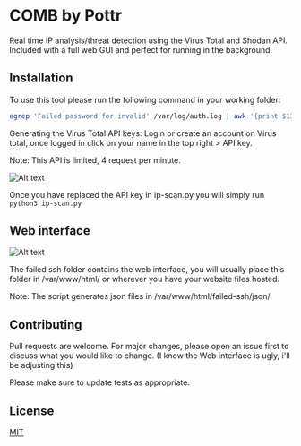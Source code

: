 # COMB by Pottr
Real time IP analysis/threat detection using the Virus Total and Shodan API. Included with a full web GUI and perfect for running in the background. 

## Installation


To use this tool please run the following command in your working folder:
 ```bash 
egrep 'Failed password for invalid' /var/log/auth.log | awk '{print $13}' 
```
Generating the Virus Total API keys: 
Login or create an account on Virus total, once logged in click on your name in the top right > API key.

Note: This API is limited, 4 request per minute.


![Alt text](https://i.imgur.com/fa83tXm.png)

Once you have replaced the API key in ip-scan.py you will simply run ``` python3 ip-scan.py ```

## Web interface

![Alt text](https://i.imgur.com/AICiY9c.png)


The failed ssh folder contains the web interface, you will usually place this folder in /var/www/html/ or wherever you have your website files hosted. 

Note: The script generates json files in /var/www/html/failed-ssh/json/



## Contributing
Pull requests are welcome. For major changes, please open an issue first to discuss what you would like to change. (I know the Web interface is ugly, i'll be adjusting this) 

Please make sure to update tests as appropriate.

## License
[MIT](https://choosealicense.com/licenses/mit/)
